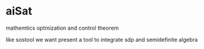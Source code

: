 aiSat
=====

mathemtics optmization and control theorem

like sostool we want present a tool to integrate sdp and semidefinite algebra
